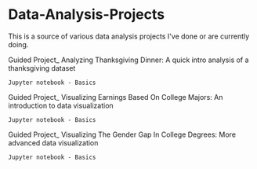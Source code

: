 # Data-Analysis-Projects
This is a source of various data analysis projects I've done or are currently doing.

Guided Project_ Analyzing Thanksgiving Dinner:
  A quick intro analysis of a thanksgiving dataset
    
    Jupyter notebook - Basics
  
Guided Project_ Visualizing Earnings Based On College Majors:
  An introduction to data visualization
    
    Jupyter notebook - Basics
  
Guided Project_ Visualizing The Gender Gap In College Degrees:
  More advanced data visualization
    
    Jupyter notebook - Basics
